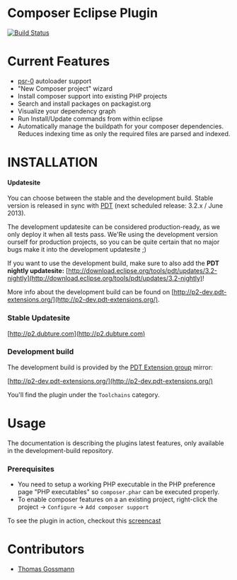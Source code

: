 Composer Eclipse Plugin
=======================

[![Build Status](https://secure.travis-ci.org/pulse00/Composer-Eclipse-Plugin.png)](http://travis-ci.org/pulse00/Composer-Eclipse-Plugin)

Current Features
================

* [psr-0](https://github.com/php-fig/fig-standards/blob/master/accepted/PSR-0.md) autoloader support
* "New Composer project" wizard
* Install composer support into existing PHP projects
* Search and install packages on packagist.org
* Visualize your dependency graph
* Run Install/Update commands from within eclipse
* Automatically manage the buildpath for your composer dependencies. Reduces indexing time as only the required files are parsed and indexed.

INSTALLATION
============

#### Updatesite

You can choose between the stable and the development build. Stable version is released in sync with [PDT](http://www.eclipse.org/projects/project.php?id=tools.pdt) (next scheduled release: 3.2.x / June 2013).

The development updatesite can be considered production-ready, as we only deploy it when all tests pass. We'Re using the development version ourself for production projects, so you can be quite
certain that no major bugs make it into the development updatesite ;)

If you want to use the development build, make sure to also add the __PDT nightly updatesite:__ [http://download.eclipse.org/tools/pdt/updates/3.2-nightly](http://download.eclipse.org/tools/pdt/updates/3.2-nightly)!

More info about the development build can be found on [http://p2-dev.pdt-extensions.org/](http://p2-dev.pdt-extensions.org/).


### Stable Updatesite

[http://p2.dubture.com](http://p2.dubture.com)


### Development build

The development build is provided by the [PDT Extension group](https://github.com/pdt-eg) mirror:

[http://p2-dev.pdt-extensions.org/](http://p2-dev.pdt-extensions.org/)

You'll find the plugin under the `Toolchains` category.


Usage
=====

The documentation is describing the plugins latest features, only available in the development-build repository.

### Prerequisites

* You need to setup a working PHP executable in the PHP preference page "PHP executables" so `composer.phar` can be executed properly.
* To enable composer features on a an existing project, right-click the project -> `Configure` -> `Add composer support`


To see the plugin in action, checkout this [screencast](https://vimeo.com/49147387)


Contributors
============

- [Thomas Gossmann](https://github.com/gossi)
